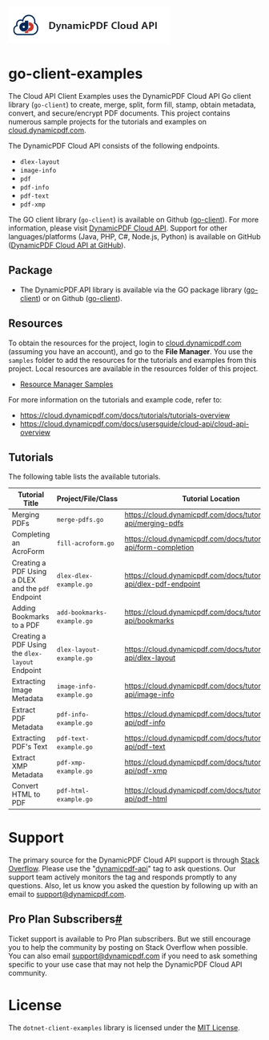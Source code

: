 ![](./logo-banner2.png)

# go-client-examples

The Cloud API Client Examples uses the DynamicPDF Cloud API Go client library (`go-client`) to create, merge, split, form fill, stamp, obtain metadata, convert, and secure/encrypt PDF documents. This project contains numerous sample projects for the tutorials and examples on [cloud.dynamicpdf.com](https://cloud.dynamicpdf.com/).

The DynamicPDF Cloud API consists of the following endpoints.

- `dlex-layout`
- `image-info`
- `pdf`
- `pdf-info`
- `pdf-text`
- `pdf-xmp`

The GO client library (`go-client`) is available on Github ([go-client](https://github.com/dynamicpdf-api/go-client)). For more information, please visit [DynamicPDF Cloud API](https://cloud.dynamicpdf.com/). Support for other languages/platforms (Java, PHP, C#, Node.js, Python) is available on GitHub ([DynamicPDF Cloud API at GitHub](https://github.com/dynamicpdf-api)).

## Package

* The DynamicPDF.API library is available via the GO package library ([go-client](https://pkg.go.dev/github.com/dynamicpdf-api/go-client/v2)) or on Github ([go-client](https://github.com/dynamicpdf-api/go-client)).


## Resources

To obtain the resources for the project, login to [cloud.dynamicpdf.com](https://cloud.dynamicpdf.com/) (assuming you have an account), and go to the **File Manager**. You use the `samples` folder to add the resources for the tutorials and examples from this project. Local resources are available in the resources folder of this project. 

- [Resource Manager Samples](https://cloud.dynamicpdf.com/docs/usersguide/environment-manager/environment-manager-sample-resources)  

For more information on the tutorials and example code, refer to:

- https://cloud.dynamicpdf.com/docs/tutorials/tutorials-overview
- https://cloud.dynamicpdf.com/docs/usersguide/cloud-api/cloud-api-overview

## **Tutorials**

The following table lists the available tutorials.

| Tutorial Title                                     | Project/File/Class      | Tutorial Location                                            |
| -------------------------------------------------- | ----------------------- | ------------------------------------------------------------ |
| Merging PDFs                                       | `merge-pdfs.go`               | https://cloud.dynamicpdf.com/docs/tutorials/cloud-api/merging-pdfs |
| Completing an AcroForm                             | `fill-acroform.go`    | https://cloud.dynamicpdf.com/docs/tutorials/cloud-api/form-completion |
| Creating a PDF Using a DLEX and the `pdf` Endpoint | `dlex-dlex-example.go`       | https://cloud.dynamicpdf.com/docs/tutorials/cloud-api/dlex-pdf-endpoint |
| Adding Bookmarks to a PDF                          | `add-bookmarks-example.go`          | https://cloud.dynamicpdf.com/docs/tutorials/cloud-api/bookmarks |
| Creating a PDF Using the `dlex-layout` Endpoint    | `dlex-layout-example.go` | https://cloud.dynamicpdf.com/docs/tutorials/cloud-api/dlex-layout |
| Extracting Image Metadata                          | `image-info-example.go`          | https://cloud.dynamicpdf.com/docs/tutorials/cloud-api/image-info |
| Extract PDF Metadata                               | `pdf-info-example.go`            | https://cloud.dynamicpdf.com/docs/tutorials/cloud-api/pdf-info |
| Extracting PDF's Text                              | `pdf-text-example.go`        | https://cloud.dynamicpdf.com/docs/tutorials/cloud-api/pdf-text |
| Extract XMP Metadata                               | `pdf-xmp-example.go`        | https://cloud.dynamicpdf.com/docs/tutorials/cloud-api/pdf-xmp |
| Convert HTML to PDF                                | `pdf-html-example.go`   | https://cloud.dynamicpdf.com/docs/tutorials/cloud-api/pdf-html |

# Support

The primary source for the DynamicPDF Cloud API support is through [Stack Overflow](https://stackoverflow.com/questions/tagged/dynamicpdf-api). Please use the "[dynamicpdf-api](https://stackoverflow.com/questions/tagged/dynamicpdf-api)" tag to ask questions. Our support team actively monitors the tag and responds promptly to any questions.  Also, let us know you asked the question by following up with an email to [support@dynamicpdf.com](mailto:support@dynamicpdf.com). 

## Pro Plan Subscribers[#](https://cloud.dynamicpdf.com/support#pro-plan-subscribers)

Ticket support is available to Pro Plan subscribers. But we still encourage you to help the community by posting on Stack Overflow when possible. You can also email [support@dynamicpdf.com](mailto:support@dynamicpdf.com) if you need to ask something specific to your use case that may not help the DynamicPDF Cloud API community.

# License

The `dotnet-client-examples` library is licensed under the [MIT License](./LICENSE).

